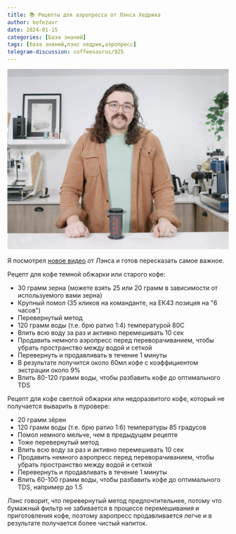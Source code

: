 ```yaml
---
title: 📚 Рецепты для аэропресса от Лэнса Хедрика
author: kofezavr
date: 2024-01-15
categories: [База знаний]
tags: [база знаний,лэнс хедрик,аэропресс]
telegram-discussion: coffeesaurus/925
--- 
```

![Рецепты для аэропресса от Лэнса Хедрика](/assets/img/posts/24/01/ap.jpg)

Я посмотрел [новое видео](https://www.youtube.com/watch?v=jz9fH5ODVFU) от Лэнса и готов пересказать самое важное.

Рецепт для кофе темной обжарки или старого кофе:
- 30 грамм зерна (можете взять 25 или 20 грамм в зависимости от используемого вами зерна)
- Крупный помол (35 кликов на команданте, на ЕК43 позиция на "6 часов")
- Перевернутый метод
- 120 грамм воды (т.е. брю ратио 1:4) температурой 80С
- Влить всю воду за раз и активно перемешивать 10 сек
- Продавить немного аэропресс перед переворачиванием, чтобы убрать пространство между водой и сеткой
- Перевернуть и продавливать в течение 1 минуты
- В результате получится около 60мл кофе с коэффициентом экстрации около 9%
- Влить 80-120 грамм воды, чтобы разбавить кофе до оптимального TDS

Рецепт для кофе светлой обжарки или недоразвитого кофе, который не получается выварить в пуровере:
- 20 грамм зёрен
- 120 грамм воды (т.е. брю ратио 1:6) температуры 85 градусов
- Помол немного мельче, чем в предыдущем рецепте
- Тоже перевернутый метод
- Влить всю воду за раз и активно перемешивать 10 сек
- Продавить немного аэропресс перед переворачиванием, чтобы убрать пространство между водой и сеткой
- Перевернуть и продавливать в течение 1 минуты
- Влить 60-100 грамм воды, чтобы разбавить кофе до оптимального TDS, например до 1.5

Лэнс говорит, что перевернутый метод предпочтительнее, потому что бумажный фильтр не забивается в процессе перемешивания и приготовления кофе, поэтому аэропресс продавливается легче и в результате получается более чистый напиток.
